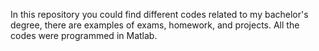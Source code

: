 In this repository you could find different codes related to my bachelor's degree, 
there are examples of exams, homework, and projects. 
All the codes were programmed in Matlab.

